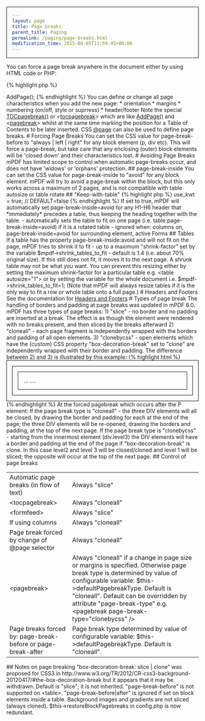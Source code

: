 ```yaml
---
layout: page
title: Page breaks
parent_title: Paging
permalink: /paging/page-breaks.html
modification_time: 2015-08-05T11:59:45+00:00
---
```


You can force a page break anywhere in the document either by using HTML code or PHP:

{% highlight php %}
<?php

$mpdf->AddPage();

{% endhighlight %}

You can define or change all page characteristics when you add the new page:

* orientation
* margins
* numbering (on/off, style or suprress)
* header/footer

Note the special <a href="{{ "/reference/mpdf-functions/tocpagebreak.html" | prepend: site.baseurl }}">TOCpagebreak()</a>
or &lt;<a href="{{ "/reference/html-control-tags/tocpagebreak.html" | prepend: site.baseurl }}">tocpagebreak</a>&gt; which
are like <a href="{{ "/reference/mpdf-functions/addpage.html" | prepend: site.baseurl }}">AddPage()</a> and
&lt;<a href="{{ "/reference/html-control-tags/pagebreak.html" | prepend: site.baseurl }}">pagebreak</a>&gt; whilst at
the same time marking the position for a Table of Contents to be later inserted. CSS
<a href="{{ "/paging/using-page.html" | prepend: site.baseurl }}">@page</a> can also be used to define page breaks.

# Forcing Page Breaks

You can set the CSS value for <span class="parameter">page-break-before</span> to "always | left | right" for any block
element (p, div etc). This will force a page-break, but take care that any enclosing (outer) block elements will be
'closed down' and their characteristics lost.

# Avoiding Page Breaks

mPDF has limited scope to control when automatic page-breaks occur, and does not have 'widows' or 'orphans' protection.

## page-break-inside

You can set the CSS value for <span class="parameter">page-break-inside</span> to "avoid" for any block element. mPDF
will try to avoid a page-break within the block, but this only works across a maximum of 2 pages, and is not compatible
with table autosize or table rotate

## "Keep-with-table"

{% highlight php %}
<?php

$mpdf->use_kwt = true;    // DEFAULT=false
{% endhighlight %}

If set to true, mPDF will automatically set <span class="parameter">page-break-inside</span>=avoid for any H1-H6 header
that *immediately* precedes a table, thus keeping the heading together with the table.

- automatically sets the table to fit on one page (i.e. table:<span class="parameter">page-break-inside</span>=avoid) if
it is a rotated table

- ignored when: columns on, <span class="parameter">page-break-inside</span>=avoid for surrounding element, active Forms

## Tables

If a table has the property page-break-inside:avoid and will not fit on the page, mPDF tries to shrink it to fit - up to
a maximum "shrink-factor" set by the variable $mpdf-&gt;shrink_tables_to_fit - default is 1.4 (i.e. about 70% original size).
If this still does not fit, it moves it to the next page.

A shrunk table may not be what you want. You can prevent this resizing either by setting the maximum shrink-factor for
a particular table e.g. &lt;table autosize="1"&gt; or by setting the variable for the whole document i.e. $mpdf-&gt;shrink_tables_to_fit=1;

(Note that mPDF will always resize tables if it is the only way to fit a row or whole table onto a full page.)

# Headers and Footers

See the documentation for <a href="{{ "/headers-footers/headers-footers.html" | prepend: site.baseurl }}">Headers and Footers</a>

# Types of page break

The handling of borders and padding at page breaks was updated in mPDF 6.0. mPDF has three types of page breaks:

1) "slice" - no border and no padding are inserted at a break. The effect is as though the element were rendered with no
breaks present, and then sliced by the breaks afterward

2) "cloneall" - each page fragment is independently wrapped with the borders and padding of all open elements.

3) "clonebycss" - open elements which have the (custom) CSS property "box-decoration-break" set to "clone" are independently
wrapped with their border and padding.

The difference between 2) and 3) is illustrated by this example:

{% highlight html %}
<style>
	div { border: 1px solid black; padding: 1em; }
	.level1 { box-decoration-break: slice; }
	.level2 { box-decoration-break: clone; }
	.level3 { box-decoration-break: clone; }
</style>

<div class="level1">
<div class="level2">
<div class="level3">
...
....
</div>
</div>
</div>
{% endhighlight %}

At the forced pagebreak which occurs after the P element:

If the page break type is "cloneall" - the three DIV elements will all be closed, by drawing the border and padding for
each at the end of the page; the three DIV elements will be re-opened, drawing the borders and padding, at the top of the
next page.

If the page break type is "clonebycss" - starting from the innermost element (div.level3) the DIV elements will have a
border and padding at the end of the page if "box-decoration-break" is clone. In this case level2 and level 3 will be
closed/cloned and level 1 will be sliced; the opposite will occur at the top of the next page.

## Control of page breaks

<table class="table"> <tbody>
<tr>
<td>Automatic page breaks (in flow of text)</td>
<td>Always "slice"</td>
</tr>
<tr>
<td>&lt;tocpagebreak&gt;</td>
<td>Always "cloneall"</td>
</tr>
<tr>
<td>&lt;formfeed&gt;</td>
<td>Always "slice"</td>
</tr>
<tr>
<td>If using columns</td>
<td>Always "cloneall"</td>
</tr>
<tr>
<td>Page break forced by change of @page selector</td>
<td>Always "cloneall"</td>
</tr>
<tr>
<td>&lt;pagebreak&gt;</td>
<td>Always "cloneall" if a change in page size or margins is specified.

Otherwise page break type is determined by value of configurable variable: $this->defaultPagebreakType. Default is "cloneall".

Default can be overridden by attribute "page-break-type" e.g. &lt;pagebreak page-break-type="clonebycss" /&gt;</td>
</tr>
<tr>
<td>Page breaks forced by:

page-break-before or page-break-after</td>
<td>Page break type determined by value of configurable variable: $this->defaultPagebreakType. Default is "cloneall".</td>
</tr>
</tbody> </table>

## Notes on page breaking

"box-decoration-break: slice | clone" was proposed for CSS3 in http://www.w3.org/TR/2012/CR-css3-background-20120417/#the-box-decoration-break
but it appears that it may be withdrawn. Default is "slice"; it is not inherited.

"page-break-before" is not supported on &lt;table&gt;.

"page-break-before|after" is ignored if set on block elements inside a table.

Background images and gradients are not sliced (always cloned).

$this->restoreBlockPagebreaks in config.php is now redundant.


